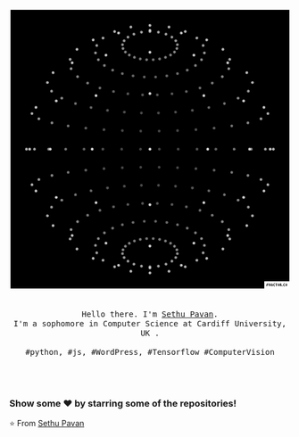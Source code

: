 <p align="center">
  <img src="https://github.com/sethupavan12/sethupavan12/blob/master/sphere.gif"  />
  <br>
  <br>
  <br>
  <samp>Hello there. I'm <a href="https://sethupavan.me">Sethu Pavan</a>.<br> I'm a sophomore in Computer Science at Cardiff University, UK .<br><br>#python, #js, #WordPress, #Tensorflow #ComputerVision</samp>
  <br>
  <br>
  <br>
  <br>
  
  ### Show some ❤️ by starring some of the repositories!
  ⭐️ From [Sethu Pavan](https://github.com/sethupavan12)
</p>
